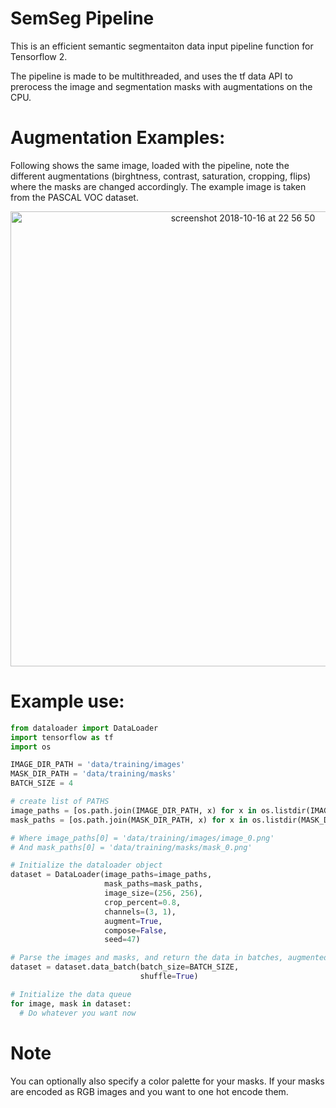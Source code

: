 # SemSeg Pipeline
This is an efficient semantic segmentaiton data input pipeline function for Tensorflow 2.

The pipeline is made to be multithreaded, and uses the tf data API to prerocess the image and segmentation masks with augmentations on the CPU.

# Augmentation Examples:
Following shows the same image, loaded with the pipeline, note the different augmentations (birghtness, contrast, saturation, cropping, flips) where the masks are changed accordingly. The example image is taken from the PASCAL VOC dataset.

<p align="center">
<img width="728" alt="screenshot 2018-10-16 at 22 56 50" src="https://user-images.githubusercontent.com/4294680/68091937-2e74f380-fe86-11e9-9d4d-87cf1b81a4ea.gif">
</p>


# Example use:

```python 
from dataloader import DataLoader
import tensorflow as tf
import os

IMAGE_DIR_PATH = 'data/training/images'
MASK_DIR_PATH = 'data/training/masks'
BATCH_SIZE = 4

# create list of PATHS
image_paths = [os.path.join(IMAGE_DIR_PATH, x) for x in os.listdir(IMAGE_DIR_PATH) if x.endswith('.png')]
mask_paths = [os.path.join(MASK_DIR_PATH, x) for x in os.listdir(MASK_DIR_PATH) if x.endswith('.png')]

# Where image_paths[0] = 'data/training/images/image_0.png' 
# And mask_paths[0] = 'data/training/masks/mask_0.png'

# Initialize the dataloader object
dataset = DataLoader(image_paths=image_paths,
                     mask_paths=mask_paths,
                     image_size=(256, 256),
                     crop_percent=0.8,
                     channels=(3, 1),
                     augment=True,
                     compose=False,
                     seed=47)

# Parse the images and masks, and return the data in batches, augmented optionally.
dataset = dataset.data_batch(batch_size=BATCH_SIZE,
                             shuffle=True)

# Initialize the data queue
for image, mask in dataset:      
  # Do whatever you want now
```

# Note
You can optionally also specify a color palette for your masks. If your masks are encoded as RGB images and you want to one hot encode them.
